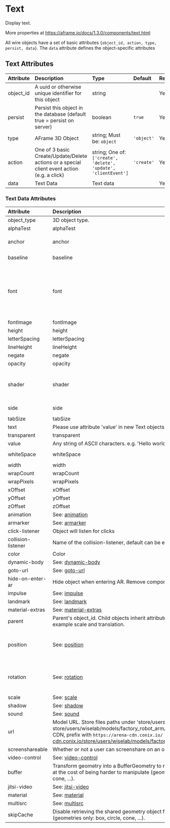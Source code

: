 
Text
====


Display text. 

More properties at https://aframe.io/docs/1.3.0/components/text.html

All wire objects have a set of basic attributes ```{object_id, action, type, persist, data}```. The ```data``` attribute defines the object-specific attributes

Text Attributes
----------------

|Attribute|Description|Type|Default|Required|
| :--- | :--- | :--- | :--- | :--- |
|object_id|A uuid or otherwise unique identifier for this object|string||Yes|
|persist|Persist this object in the database (default true = persist on server)|boolean|```true```|Yes|
|type|AFrame 3D Object|string; Must be: ```object```|```'object'```|Yes|
|action|One of 3 basic Create/Update/Delete actions or a special client event action (e.g. a click)|string; One of: ```['create', 'delete', 'update', 'clientEvent']```|```'create'```|Yes|
|data|Text Data|Text data||Yes|

### Text Data Attributes

|Attribute|Description|Type|Default|Required|
| :--- | :--- | :--- | :--- | :--- |
|object_type|3D object type.|string; Must be: ```text```|```text```|Yes|
|alphaTest|alphaTest||```0.5```|No|
|anchor|anchor|; One of: ```['left', 'right', 'center', 'align']```|```center```|No|
|baseline|baseline|; One of: ```['top', 'center', 'bottom']```|```center```|No|
|font|font|string; One of: ```['aileronsemibold', 'dejavu', 'exo2bold', 'exo2semibold', 'kelsonsans', 'monoid', 'mozillavr', 'roboto', 'sourcecodepro']```|```roboto```|No|
|fontImage|fontImage|string||No|
|height|height|number||No|
|letterSpacing|letterSpacing|number|```0```|No|
|lineHeight|lineHeight|number||No|
|negate|negate|boolean|```True```|No|
|opacity|opacity|number|```1```|No|
|shader|shader|; One of: ```['portal', 'flat', 'standard', 'sdf', 'msdf', 'ios10hls', 'skyshader', 'gradientshader']```|```sdf```|No|
|side|side|; One of: ```['front', 'back', 'double']```|```double```|No|
|tabSize|tabSize||```4```|No|
|text|Please use attribute 'value' in new Text objects;|string||No|
|transparent|transparent||```True```|No|
|value|Any string of ASCII characters. e.g. 'Hello world!'|string|``````|No|
|whiteSpace|whiteSpace|; One of: ```['normal', 'pre', 'nowrap']```|```normal```|No|
|width|width|number|```5```|No|
|wrapCount|wrapCount|number|```40```|No|
|wrapPixels|wrapPixels|number||No|
|xOffset|xOffset|number|```0```|No|
|yOffset|yOffset|number|```0```|No|
|zOffset|zOffset|number|```0.001```|No|
|animation|See: [animation](animation)|animation||No|
|armarker|See: [armarker](armarker)|armarker||No|
|click-listener|Object will listen for clicks|boolean||No|
|collision-listener|Name of the collision-listener, default can be empty string|string||No|
|color|Color|string|```white```|No|
|dynamic-body|See: [dynamic-body](dynamic-body)|dynamic-body||No|
|goto-url|See: [goto-url](goto-url)|goto-url||No|
|hide-on-enter-ar|Hide object when entering AR. Remove component to *not* hide|boolean; Must be: ```True```|```True```|No|
|impulse|See: [impulse](impulse)|impulse||No|
|landmark|See: [landmark](landmark)|landmark||No|
|material-extras|See: [material-extras](material-extras)|material-extras||No|
|parent|Parent's object_id. Child objects inherit attributes of their parent, for example scale and translation.|string||No|
|position|See: [position](position)|position|```{'x': 0, 'y': 0, 'z': 0}```|No|
|rotation|See: [rotation](rotation)|rotation|```{'x': 0, 'y': 0, 'z': 0}```|No|
|scale|See: [scale](scale)|scale||No|
|shadow|See: [shadow](shadow)|shadow||No|
|sound|See: [sound](sound)|sound||No|
|url|Model URL. Store files paths under 'store/users/<username>' (e.g. store/users/wiselab/models/factory_robot_arm/scene.gltf); to use CDN, prefix with `https://arena-cdn.conix.io/` (e.g. https://arena-cdn.conix.io/store/users/wiselab/models/factory_robot_arm/scene.gltf)|string||No|
|screenshareable|Whether or not a user can screenshare on an object|boolean|```True```|No|
|video-control|See: [video-control](video-control)|video-control||No|
|buffer|Transform geometry into a BufferGeometry to reduce memory usage at the cost of being harder to manipulate (geometries only: box, circle, cone, ...).|boolean|```true```|No|
|jitsi-video|See: [jitsi-video](jitsi-video)|jitsi-video||No|
|material|See: [material](material)|material||No|
|multisrc|See: [multisrc](multisrc)|multisrc||No|
|skipCache|Disable retrieving the shared geometry object from the cache. (geometries only: box, circle, cone, ...).|boolean|```true```|No|
